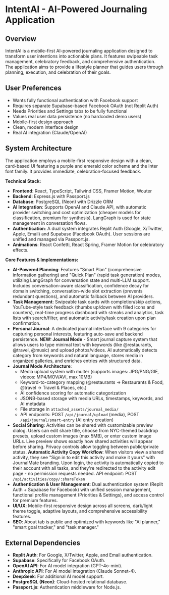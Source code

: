 # IntentAI - AI-Powered Journaling Application

## Overview
IntentAI is a mobile-first AI-powered journaling application designed to transform user intentions into actionable plans. It features swipeable task management, celebratory feedback, and comprehensive authentication. The application aims to provide a lifestyle planner that guides users through planning, execution, and celebration of their goals.

## User Preferences
- Wants fully functional authentication with Facebook support
- Requires separate Supabase-based Facebook OAuth (not Replit Auth)
- Needs Priorities and Settings tabs to be fully functional
- Values real user data persistence (no hardcoded demo users)
- Mobile-first design approach
- Clean, modern interface design
- Real AI integration (Claude/OpenAI)

## System Architecture
The application employs a mobile-first responsive design with a clean, card-based UI featuring a purple and emerald color scheme and the Inter font family. It provides immediate, celebration-focused feedback.

**Technical Stack:**
- **Frontend**: React, TypeScript, Tailwind CSS, Framer Motion, Wouter
- **Backend**: Express.js with Passport.js
- **Database**: PostgreSQL (Neon) with Drizzle ORM
- **AI Integration**: Supports OpenAI and Claude API, with automatic provider switching and cost optimization (cheaper models for classification, premium for synthesis). LangGraph is used for state management in conversation flows.
- **Authentication**: A dual system integrates Replit Auth (Google, X/Twitter, Apple, Email) and Supabase (Facebook OAuth). User sessions are unified and managed via Passport.js.
- **Animations**: React Confetti, React Spring, Framer Motion for celebratory effects.

**Core Features & Implementations:**
- **AI-Powered Planning**: Features "Smart Plan" (comprehensive information gathering) and "Quick Plan" (rapid task generation) modes, utilizing LangGraph for conversation state and multi-LLM support. Includes conversation-aware classification, confidence decay for domain switching, conversation-wide slot extraction (prevents redundant questions), and automatic fallback between AI providers.
- **Task Management**: Swipeable task cards with completion/skip actions, YouTube-style task feedback (thumbs up/down with filled icons and counters), real-time progress dashboard with streaks and analytics, task lists with search/filter, and automatic activity/task creation upon plan confirmation.
- **Personal Journal**: A dedicated journal interface with 9 categories for capturing personal interests, featuring auto-save and backend persistence. **NEW: Journal Mode** - Smart journal capture system that allows users to type minimal text with keywords (like @restaurants, @travel, @music) and upload photos/videos. AI automatically detects category from keywords and natural language, stores media in organized galleries, and enriches entries with structured data.
- **Journal Mode Architecture**:
  - Media upload system with multer (supports images: JPG/PNG/GIF, videos: MP4/MOV/AVI, max 10MB)
  - Keyword-to-category mapping (@restaurants → Restaurants & Food, @travel → Travel & Places, etc.)
  - AI confidence scoring for automatic categorization
  - JSONB-based storage with media URLs, timestamps, keywords, and AI metadata
  - File storage in `attached_assets/journal_media/`
  - API endpoints: POST `/api/journal/upload` (media), POST `/api/journal/smart-entry` (AI entry creation)
- **Social Sharing**: Activities can be shared with customizable preview dialog. Users can edit share title, choose from NYC-themed backdrop presets, upload custom images (max 5MB), or enter custom image URLs. Live preview shows exactly how shared activities will appear before sharing. Privacy controls allow toggling between public/private status. **Automatic Activity Copy Workflow**: When visitors view a shared activity, they see "Sign in to edit this activity and make it yours" with JournalMate branding. Upon login, the activity is automatically copied to their account with all tasks, and they're redirected to the activity edit page - no permission requests needed. API endpoint: POST `/api/activities/copy/:shareToken`
- **Authentication & User Management**: Dual authentication system (Replit Auth + Supabase for Facebook) with unified session management, functional profile management (Priorities & Settings), and access control for premium features.
- **UI/UX**: Mobile-first responsive design across all screens, dark/light theme toggle, adaptive layouts, and comprehensive accessibility features.
- **SEO**: About tab is public and optimized with keywords like "AI planner," "smart goal tracker," and "task manager."

## External Dependencies
- **Replit Auth**: For Google, X/Twitter, Apple, and Email authentication.
- **Supabase**: Specifically for Facebook OAuth.
- **OpenAI API**: For AI model integration (GPT-4o-mini).
- **Anthropic API**: For AI model integration (Claude Sonnet-4).
- **DeepSeek**: For additional AI model support.
- **PostgreSQL (Neon)**: Cloud-hosted relational database.
- **Passport.js**: Authentication middleware for Node.js.